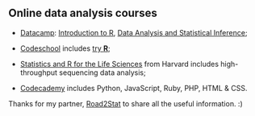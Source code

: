 ## Online data analysis courses

* [Datacamp](https://www.datacamp.com/courses): [Introduction to R](https://www.datacamp.com/courses/introduction-to-r), [Data Analysis and Statistical Inference](https://www.datacamp.com/courses/data-analysis-and-statistical-inference_mine-cetinkaya-rundel-by-datacamp);

* [Codeschool](https://www.codeschool.com/courses) includes [try **R**](https://www.codeschool.com/courses/try-r);

* [Statistics and R for the Life Sciences](https://www.edx.org/course/statistics-r-life-sciences-harvardx-ph525-1x#.VIxl-SvF98E) from Harvard includes high-throughput sequencing data analysis;

* [Codecademy](http://www.codecademy.com/learn) includes Python, JavaScript, Ruby, PHP, HTML & CSS.

Thanks for my partner, [Road2Stat](https://github.com/teacheRforV) to share all the useful information. :)
